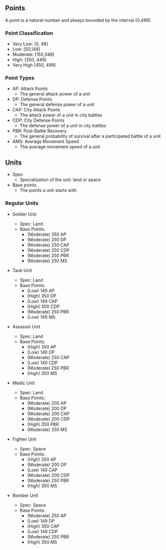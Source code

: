 ## Points
A point is a natural number and always bounded by the interval [0,499]
### Point Classification
* Very Low: [0, 49]
* Low: [50,149]
* Moderate: [150,349]
* High: [350, 449]
* Very High [450, 499]
### Point Types
* AP: Attack Points
    * The general attack power of a unit
* DP: Defense Points
    * The general defense power of a unit
* CAP: City Attack Points
    * The attack power of a unit in city battles
* CDP: City Defense Points
    * The defense power of a unit in city battles
* PBR: Post-Battle Recovery
    * The general probability of survival after a participated battle of a unit
* AMS: Average Movement Speed
    * The average movement speed of a unit

## Units
* Spec
    * Specialization of the unit: land or space
* Base points
    * The points a unit starts with
### Regular Units

* Soldier Unit
    * Spec: Land
    * Base Points:
        * (Moderate) 250 AP
        * (Moderate) 250 DP
        * (Moderate) 250 CAP
        * (Moderate) 250 CDP
        * (Moderate) 250 PBR
        * (Moderate) 250 MS
* Tank Unit
    * Spec: Land
    * Base Points:
        * (Low) 149 AP
        * (High) 350 DP
        * (Low) 149 CAP
        * (High) 300 CDP
        * (Moderate) 250 PBR
        * (Low) 149 MS
* Assassin Unit
    * Spec: Land
    * Base Points:
        * (High) 350 AP
        * (Low) 149 DP
        * (Moderate) 250 CAP
        * (Low) 149 CDP
        * (Moderate) 250 PBR
        * (High) 350 MS
* Medic Unit
    * Spec: Land
    * Base Points:
        * (Moderate) 200 AP
        * (Moderate) 200 DP
        * (Moderate) 200 CAP
        * (Moderate) 200 CDP
        * (High) 350 PBR
        * (Moderate) 250 MS
* Fighter Unit
    * Spec: Space
    * Base Points:
        * (High) 350 AP
        * (Moderate) 200 DP
        * (Low) 149 CAP
        * (Moderate) 200 CDP
        * (Moderate) 250 PBR
        * (High) 350 MS

* Bomber Unit
    * Spec: Space
    * Base Points:
        * (Moderate) 250 AP
        * (Low) 149 DP
        * (High) 350 CAP
        * (Low) 149 CDP
        * (Moderate) 250 PBR
        * (High) 350 MS
